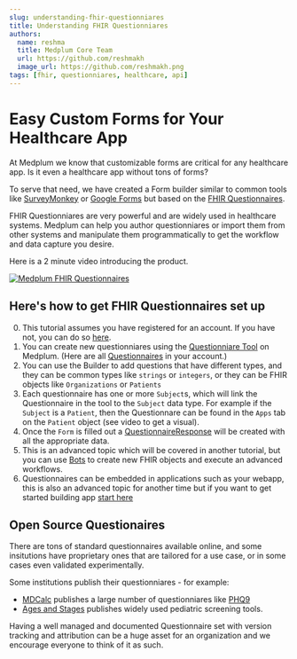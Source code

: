 ```yaml
---
slug: understanding-fhir-questionniares
title: Understanding FHIR Questionniares
authors:
  name: reshma
  title: Medplum Core Team
  url: https://github.com/reshmakh
  image_url: https://github.com/reshmakh.png
tags: [fhir, questionniares, healthcare, api]
---
```


# Easy Custom Forms for Your Healthcare App

At Medplum we know that customizable forms are critical for any healthcare app.  Is it even a healthcare app without tons of forms?

To serve that need, we have created a Form builder similar to common tools like [SurveyMonkey](https://www.surveymonkey.com/) or [Google Forms](https://docs.google.com/forms) but based on the [FHIR Questionnaires](https://www.hl7.org/fhir/questionnaire.html).

FHIR Questionniares are very powerful and are widely used in healthcare systems.  Medplum can help you author questionniares or import them from other systems and manipulate them programmatically to get the workflow and data capture you desire.

Here is a 2 minute video introducing the product.

[![Medplum FHIR Questionnaires](https://img.youtube.com/vi/mOBC0VYtCLE/0.jpg)](https://www.youtube.com/watch?v=mOBC0VYtCLE)

## Here's how to get FHIR Questionnaires set up

0. This tutorial assumes you have registered for an account.  If you have not, you can do so [here](https://docs.medplum.com/docs/app/register).
1. You can create new questionniares using the [Questionniare Tool](https://app.medplum.com/Questionnaire/new) on Medplum. (Here are all [Questionnaires](https://app.medplum.com/Questionnaire) in your account.)
2. You can use the Builder to add questions that have different types, and they can be common types like `strings` or `integers`, or they can be FHIR objects like `Organizations` or `Patients`
3. Each questionnaire has one or more `Subject`s, which will link the Questionnaire in the tool to the `Subject` data type.  For example if the `Subject` is a `Patient`, then the Questionnare can be found in the `Apps` tab on the `Patient` object (see video to get a visual).  
4. Once the `Form` is filled out a [QuestionnaireResponse](https://app.medplum.com/QuestionnaireResponse) will be created with all the appropriate data.
5. This is an advanced topic which will be covered in another tutorial, but you can use [Bots](https://docs.medplum.com/docs/app/bot-for-questionnaire-response) to create new FHIR objects and execute an advanced workflows.
6. Questionnaires can be embedded in applications such as your webapp, this is also an advanced topic for another time but if you want to get started building app [start here](https://docs.medplum.com/docs/api/tutorials/react-hello-world/hello-world-part-1)

## Open Source Questionaires

There are tons of standard questionnaires available online, and some insitutions have proprietary ones that are tailored for a use case, or in some cases even validated experimentally.

Some institutions publish their questionniares - for example:

* [MDCalc](https://www.mdcalc.com/) publishes a large number of questionniares like [PHQ9](https://www.mdcalc.com/phq-9-patient-health-questionnaire-9)
* [Ages and Stages](https://agesandstages.com/products-pricing/asq3/) publishes widely used pediatric screening tools.

Having a well managed and documented Questionnaire set with version tracking and attribution can be a huge asset for an organization and we encourage everyone to think of it as such.
